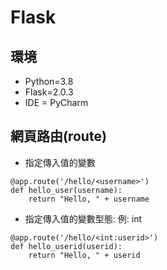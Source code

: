 # Flask

## 環境
* Python=3.8
* Flask=2.0.3
* IDE = PyCharm


## 網頁路由(route)
- 指定傳入值的變數
```
@app.route('/hello/<username>')
def hello_user(username):
    return "Hello, " + username
```

- 指定傳入值的變數型態: 例: int
```
@app.route('/hello/<int:userid>')
def hello_userid(userid):
    return "Hello, " + userid
```
